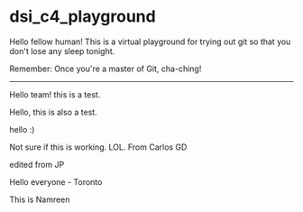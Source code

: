 # dsi_c4_playground

Hello fellow human! This is a virtual playground for trying out git so that you don't lose any sleep tonight.

Remember: Once you're a master of Git, cha-ching!

---

Hello team! this is a test.

Hello, this is also a test.

hello :)

Not sure if this is working. LOL. From Carlos GD

edited from JP

Hello everyone - Toronto 

This is Namreen
